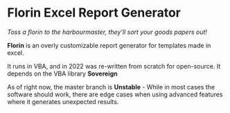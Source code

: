 # Florin Excel Report Generator
*Toss a florin to the harbourmaster, they'll sort your goods papers out!*

**Florin** is an overly customizable report generator for templates made in excel. 

It runs in VBA, and in 2022 was re-written from scratch for open-source. It depends on the VBA library **Sovereign**

As of right now, the master branch is **Unstable** - While in most cases the software should work, there are edge cases when using advanced features where it generates unexpected results.
